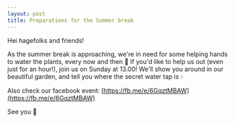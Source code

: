 ```yaml
---
layout: post
title: Preparations for the Summer break
---
```


Hei hagefolks and friends!

As the summer break is approaching, we're in need for some helping hands to water the plants, every now and then 🌱 If you'd like to help us out (even just for an hour!), join us on Sunday at 13.00! We'll show you around in our beautiful garden, and tell you where the secret water tap is 💧

Also check our facebook event: [https://fb.me/e/6GqztMBAW](https://fb.me/e/6GqztMBAW)

See you 🙂
